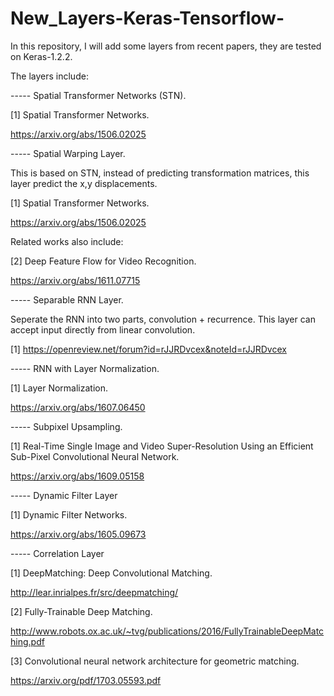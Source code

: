 # New_Layers-Keras-Tensorflow-

In this repository, I will add some layers from recent papers, 
they are tested on Keras-1.2.2.  

The layers include:

----- Spatial Transformer Networks (STN).

[1] Spatial Transformer Networks. 

https://arxiv.org/abs/1506.02025

----- Spatial Warping Layer. 

This is based on STN, instead of predicting transformation matrices, this layer predict the x,y displacements.

[1] Spatial Transformer Networks. 

https://arxiv.org/abs/1506.02025

Related works also include:

[2] Deep Feature Flow for Video Recognition.

https://arxiv.org/abs/1611.07715

----- Separable RNN Layer.

Seperate the RNN into two parts, convolution + recurrence.
This layer can accept input directly from linear convolution.

[1] https://openreview.net/forum?id=rJJRDvcex&noteId=rJJRDvcex

----- RNN with Layer Normalization.

[1] Layer Normalization. 

https://arxiv.org/abs/1607.06450

----- Subpixel Upsampling.

[1] Real-Time Single Image and Video Super-Resolution Using an Efficient Sub-Pixel Convolutional Neural Network.

https://arxiv.org/abs/1609.05158

----- Dynamic Filter Layer

[1] Dynamic Filter Networks. 

https://arxiv.org/abs/1605.09673

----- Correlation Layer

[1] DeepMatching: Deep Convolutional Matching.

http://lear.inrialpes.fr/src/deepmatching/

[2] Fully-Trainable Deep Matching.

http://www.robots.ox.ac.uk/~tvg/publications/2016/FullyTrainableDeepMatching.pdf

[3] Convolutional neural network architecture for geometric matching. 

https://arxiv.org/pdf/1703.05593.pdf





